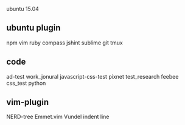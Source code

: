 ubuntu 15.04

ubuntu plugin
-------
npm
vim
ruby
compass
jshint
sublime
git
tmux

code
-------
ad-test
work_jonural
javascript-css-test
pixnet
test_research
feebee
css_test
python


vim-plugin
-------
NERD-tree
Emmet.vim
Vundel
indent line




